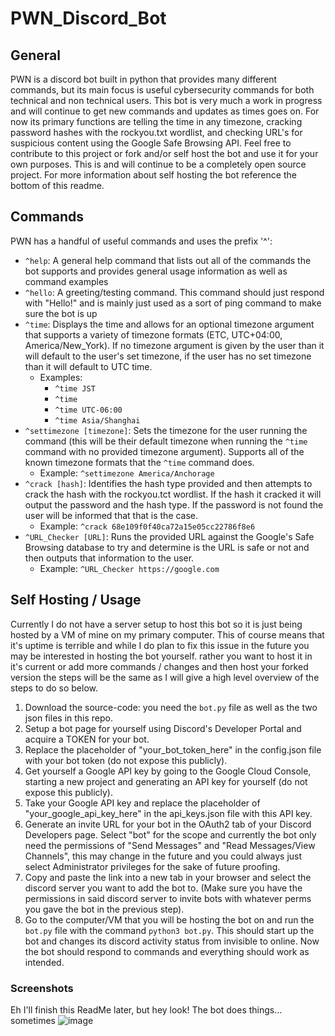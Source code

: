# PWN_Discord_Bot

## General
PWN is a discord bot built in python that provides many different commands, but its main focus is useful cybersecurity commands for both technical and non technical users. This bot is very much a work in progress and will continue to get new commands and updates as times goes on. For now its primary functions are telling the time in any timezone, cracking password hashes with the rockyou.txt wordlist, and checking URL's for suspicious content using the Google Safe Browsing API. Feel free to contribute to this project or fork and/or self host the bot and use it for your own purposes. This is and will continue to be a completely open source project. For more information about self hosting the bot reference the bottom of this readme.

## Commands
PWN has a handful of useful commands and uses the prefix '^':

- `^help`: A general help command that lists out all of the commands the bot supports and provides general usage information as well as command examples
- `^hello`: A greeting/testing command. This command should just respond with "Hello!" and is mainly just used as a sort of ping command to make sure the bot is up
- `^time`: Displays the time and allows for an optional timezone argument that supports a variety of timezone formats (ETC, UTC+04:00, America/New_York). If no timezone argument is given by the user than it will default to the user's set timezone, if the user has no set timezone than it will default to UTC time.
    - Examples:
        - `^time JST`
        - `^time`
        - `^time UTC-06:00`
        - `^time Asia/Shanghai`
- `^settimezone [timezone]`: Sets the timezone for the user running the command (this will be their default timezone when running the `^time` command with no provided timezone argument). Supports all of the known timezone formats that the `^time` command does.
    - Example: `^settimezone America/Anchorage`
- `^crack [hash]`: Identifies the hash type provided and then attempts to crack the hash with the rockyou.tct wordlist. If the hash it cracked it will output the password and the hash type. If the password is not found the user will be informed that that is the case.
    - Example: `^crack 68e109f0f40ca72a15e05cc22786f8e6`
- `^URL_Checker [URL]`: Runs the provided URL against the Google's Safe Browsing database to try and determine is the URL is safe or not and then outputs that information to the user.
    - Example: `^URL_Checker https://google.com`

## Self Hosting / Usage
Currently I do not have a server setup to host this bot so it is just being hosted by a VM of mine on my primary computer. This of course means that it's uptime is terrible and while I do plan to fix this issue in the future you may be interested in hosting the bot yourself. rather you want to host it in it's current or add more commands / changes and then host your forked version the steps will be the same as I will give a high level overview of the steps to do so below.

1. Download the source-code: you need the `bot.py` file as well as the two json files in this repo.
2. Setup a bot page for yourself using Discord's Developer Portal and acquire a TOKEN for your bot.
3. Replace the placeholder of "your_bot_token_here" in the config.json file with your bot token (do not expose this publicly).
4. Get yourself a Google API key by going to the Google Cloud Console, starting a new project and generating an API key for yourself (do not expose this publicly).
5. Take your Google API key and replace the placeholder of "your_google_api_key_here" in the api_keys.json file with this API key.
6. Generate an invite URL for your bot in the OAuth2 tab of your Discord Developers page. Select "bot" for the scope and currently the bot only need the permissions of "Send Messages" and "Read Messages/View Channels", this may change in the future and you could always just select Administrator privileges for the sake of future proofing.
7. Copy and paste the link into a new tab in your browser and select the discord server you want to add the bot to. (Make sure you have the permissions in said discord server to invite bots with whatever perms you gave the bot in the previous step).
8. Go to the computer/VM that you will be hosting the bot on and run the `bot.py` file with the command `python3 bot.py`. This should start up the bot and changes its discord activity status from invisible to online. Now the bot should respond to commands and everything should work as intended.

### Screenshots
Eh I'll finish this ReadMe later, but hey look! The bot does things... sometimes
![image](https://github.com/HiroNewf/Python_Discord_Bot/assets/64501695/e86236de-ae85-44ef-a3b2-32b48f4d5b18)
